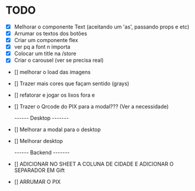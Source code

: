# TODO

- [x] Melhorar o componente Text (aceitando um 'as', passando props e etc)
- [x] Arrumar os textos dos botões
- [x] Criar um componente flex
- [x] ver pq a font n importa
- [x] Colocar um title na /store
- [x] Criar o carousel (ver se precisa real)
- [] melhorar o load das imagens
- [] Trazer mais cores que façam sentido (grays)
- [] refatorar e jogar os lixos fora e
- [] Trazer o Qrcode do PIX para a modal??? (Ver a necessidade)

  ------ Desktop -------

- [] Melhorar a modal para o desktop
- [] Melhorar desktop

  ------ Backend -------

- [] ADICIONAR NO SHEET A COLUNA DE CIDADE E ADICIONAR O SEPARADOR EM Gift
- [] ARRUMAR O PIX
